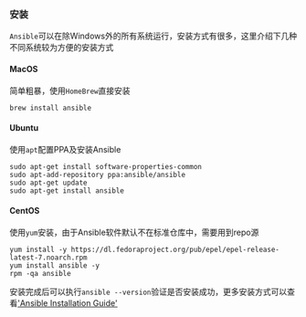 ### 安装
`Ansible`可以在除Windows外的所有系统运行，安装方式有很多，这里介绍下几种不同系统较为方便的安装方式
#### MacOS
简单粗暴，使用`HomeBrew`直接安装
```
brew install ansible
```
#### Ubuntu
使用`apt`配置PPA及安装Ansible
```
sudo apt-get install software-properties-common
sudo apt-add-repository ppa:ansible/ansible
sudo apt-get update
sudo apt-get install ansible
```

#### CentOS
使用`yum`安装，由于Ansible软件默认不在标准仓库中，需要用到repo源
```
yum install -y https://dl.fedoraproject.org/pub/epel/epel-release-latest-7.noarch.rpm
yum install ansible -y
rpm -qa ansible
```
安装完成后可以执行`ansible --version`验证是否安装成功，更多安装方式可以查看['Ansible Installation Guide'](https://docs.ansible.com/ansible/latest/installation_guide/index.html)

